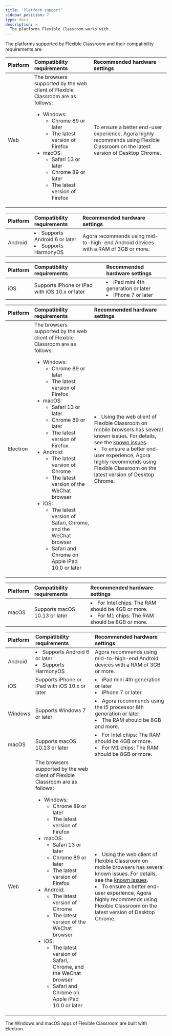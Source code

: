 ```yaml
---
title: 'Platform support'
sidebar_position: 7
type: docs
description: >
  The platforms Flexible Classroom works with.  
---
```




The platforms supported by Flexible Classroom and their compatibility requirements are:


<PlatformWrapper platform="web">

| Platform | Compatibility requirements | Recommended hardware settings |
| :------ |:--------| :--------- |
| Web | The browsers supported by the web client of Flexible Classroom are as follows:<ul><li>Windows: <ul><li>Chrome 89 or later</li><li>The latest version of Firefox</li></ul><li>macOS:<ul><li>Safari 13 or later</li><li>Chrome 89 or later</li><li>The latest version of Firefox</li></ul></li></li></ul> | To ensure a better end-user experience, Agora highly recommends using Flexible Classroom on the latest version of Desktop Chrome. |

</PlatformWrapper>

<PlatformWrapper platform="android">

| Platform | Compatibility requirements | Recommended hardware settings |
| :------ |:--------| :--------- |
| Android | <li>Supports Android 6 or later</li><li>Supports HarmonyOS</li>  | Agora recommends using mid-to-high-end Android devices with a RAM of 3GB or more. |

</PlatformWrapper>

<PlatformWrapper platform="ios">

| Platform | Compatibility requirements | Recommended hardware settings |
| :------ |:--------| :--------- |
| iOS | Supports iPhone or iPad with iOS 10.x or later  | <li>iPad mini 4th generation or later</li><li>iPhone 7 or later</li> |


</PlatformWrapper>

<PlatformWrapper platform="electron">

| Platform | Compatibility requirements | Recommended hardware settings |
| :------ |:--------| :--------- |
| Electron | The browsers supported by the web client of Flexible Classroom are as follows:<ul><li>Windows: <ul><li>Chrome 89 or later</li><li>The latest version of Firefox</li></ul><li>macOS:<ul><li>Safari 13 or later</li><li>Chrome 89 or later</li><li>The latest version of Firefox</li></ul></li><li>Android:<ul><li>The latest version of Chrome</li><li>The latest version of the WeChat browser</li></ul></li></li><li>iOS:<ul><li>The latest version of Safari, Chrome, and the WeChat browser</li><li>Safari and Chrome on Apple iPad 10.0 or later</li></ul></li></ul> | <li>Using the web client of Flexible Classroom on mobile browsers has several known issues. For details, see the <a href="/en/Video/web_sdk_known_issues#mobile" target="_blank">known issues</a>.</li><li>To ensure a better end-user experience, Agora highly recommends using Flexible Classroom on the latest version of Desktop Chrome.</li> |


</PlatformWrapper>

<PlatformWrapper platform="macos">

| Platform | Compatibility requirements | Recommended hardware settings |
| :------ |:--------| :--------- |
| macOS | Supports macOS 10.13 or later | <li>For Intel chips: The RAM should be 4GB or more.</li><li>For M1 chips: The RAM should be 8GB or more.</li> |

</PlatformWrapper>
<PlatformWrapper platform="unity">



</PlatformWrapper>



<PlatformWrapper platform="flutter">


</PlatformWrapper>

<PlatformWrapper platform="windows">

| Platform | Compatibility requirements | Recommended hardware settings |
| :------ |:--------| :--------- |
| Android | <li>Supports Android 6 or later</li><li>Supports HarmonyOS</li>  | Agora recommends using mid-to-high-end Android devices with a RAM of 3GB or more. |
| iOS | Supports iPhone or iPad with iOS 10.x or later  | <li>iPad mini 4th generation or later</li><li>iPhone 7 or later</li> |
| Windows | Supports Windows 7 or later | <li>Agora recommends using the i5 processor 8th generation or later.</li><li>The RAM should be 8GB and more.</li> |
| macOS | Supports macOS 10.13 or later | <li>For Intel chips: The RAM should be 4GB or more.</li><li>For M1 chips: The RAM should be 8GB or more.</li> |
| Web | The browsers supported by the web client of Flexible Classroom are as follows:<ul><li>Windows: <ul><li>Chrome 89 or later</li><li>The latest version of Firefox</li></ul><li>macOS:<ul><li>Safari 13 or later</li><li>Chrome 89 or later</li><li>The latest version of Firefox</li></ul></li><li>Android:<ul><li>The latest version of Chrome</li><li>The latest version of the WeChat browser</li></ul></li></li><li>iOS:<ul><li>The latest version of Safari, Chrome, and the WeChat browser</li><li>Safari and Chrome on Apple iPad 10.0 or later</li></ul></li></ul> | <li>Using the web client of Flexible Classroom on mobile browsers has several known issues. For details, see the <a href="/en/Video/web_sdk_known_issues#mobile" target="_blank">known issues</a>.</li><li>To ensure a better end-user experience, Agora highly recommends using Flexible Classroom on the latest version of Desktop Chrome.</li> |

<div class="alert info">The Windows and macOS apps of Flexible Classroom are built with Electron.</div>

</PlatformWrapper>




